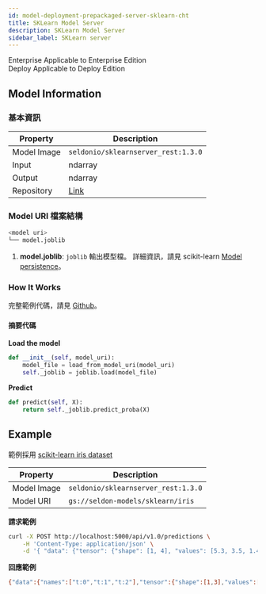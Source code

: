 ```yaml
---
id: model-deployment-prepackaged-server-sklearn-cht
title: SKLearn Model Server
description: SKLearn Model Server
sidebar_label: SKLearn server
---
```


<div class="label-sect">
  <div class="ee-only tooltip">Enterprise
    <span class="tooltiptext">Applicable to Enterprise Edition</span>
  </div>
  <div class="deploy-only tooltip">Deploy
    <span class="tooltiptext">Applicable to Deploy Edition</span>
  </div>
</div>

## Model Information

### 基本資訊

Property    | Description
------------|------
Model Image | `seldonio/sklearnserver_rest:1.3.0`
Input       | ndarray
Output      | ndarray
Repository | [Link](https://github.com/SeldonIO/seldon-core/tree/master/servers/sklearnserver)

### Model URI 檔案結構

```bash
<model uri>
└── model.joblib
```

1. **model.joblib**: `joblib` 輸出模型檔。 詳細資訊，請見 scikit-learn [Model persistence](https://scikit-learn.org/stable/modules/model_persistence.html)。


### How It Works

完整範例代碼，請見 [Github](https://github.com/SeldonIO/seldon-core/blob/master/servers/sklearnserver/sklearnserver/SKLearnServer.py)。

#### 摘要代碼

**Load the model**
```python
def __init__(self, model_uri):
    model_file = load_from_model_uri(model_uri)
    self._joblib = joblib.load(model_file)
```

**Predict**
```python
def predict(self, X):
    return self._joblib.predict_proba(X)
```

## Example

範例採用 [scikit-learn iris dataset](https://scikit-learn.org/stable/auto_examples/datasets/plot_iris_dataset.html)

Property    | Description
------------|------
Model Image | `seldonio/sklearnserver_rest:1.3.0`
Model URI   | `gs://seldon-models/sklearn/iris`

**請求範例**

```bash
curl -X POST http://localhost:5000/api/v1.0/predictions \
    -H 'Content-Type: application/json' \
    -d '{ "data": {"tensor": {"shape": [1, 4], "values": [5.3, 3.5, 1.4, 0.2]}} }'
```

**回應範例**

```bash
{"data":{"names":["t:0","t:1","t:2"],"tensor":{"shape":[1,3],"values":[0.8700986370655746,0.1298937698872714,7.593047154034911e-06]}},"meta":{}}
```
